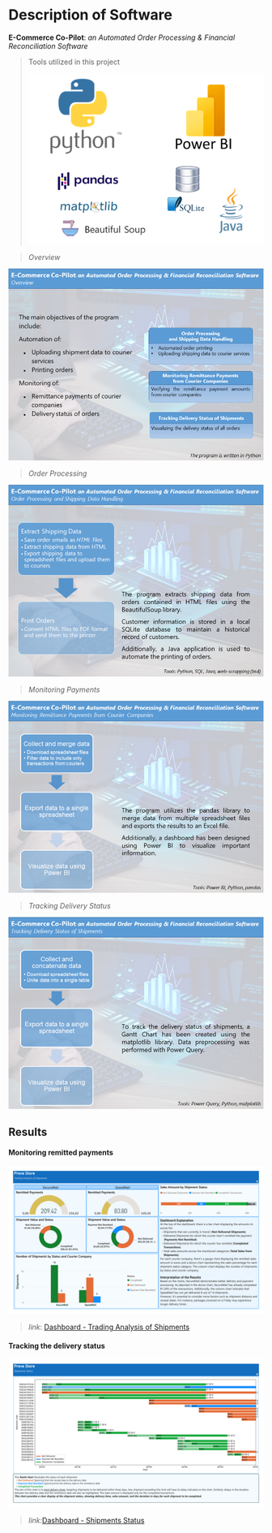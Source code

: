# Description of Software

 **E-Commerce Co-Pilot**: *an Automated Order Processing & Financial Reconciliation Software*

> Tools utilized in this project
>
> <img src="./img/tools.PNG">





> *Overview*

![Overview](./img/Slide1.PNG)



> *Order Processing*

![](./img/Slide2.PNG)



> *Monitoring Payments*

![](./img/Slide3.PNG)



> *Tracking Delivery Status*

![](./img/Slide4.PNG)



## Results

#### Monitoring remitted payments 

![](./Dashboard%20-%20Trading%20Analysis%20of%20Shipments.png)

> *link*: [Dashboard - Trading Analysis of Shipments](./Dashboard%20-%20Trading%20Analysis%20of%20Shipments.png)



#### Tracking the delivery status

![](./Dashboard%20-%20Shipments%20Status.png)

> *link:*[Dashboard - Shipments Status](./Dashboard%20-%20Shipments%20Status.png)

